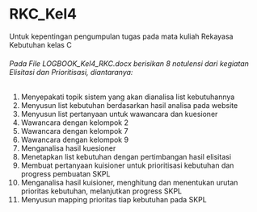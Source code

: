# RKC_Kel4

Untuk kepentingan pengumpulan tugas pada mata kuliah Rekayasa Kebutuhan kelas C

###### Pada File LOGBOOK_Kel4_RKC.docx berisikan 8 notulensi dari kegiatan Elisitasi dan Prioritisasi, diantaranya:
1. Menyepakati topik sistem yang akan dianalisa list kebutuhannya
2. Menyusun list kebutuhan berdasarkan hasil analisa pada website
3. Menyusun list pertanyaan untuk wawancara dan kuesioner
4. Wawancara dengan kelompok 2
5. Wawancara dengan kelompok 7
6. Wawancara dengan kelompok 9
7. Menganalisa hasil kuesioner
8. Menetapkan list kebutuhan dengan pertimbangan hasil elisitasi
9. Membuat pertanyaan kuisioner untuk prioritisasi kebutuhan dan progress pembuatan SKPL
10. Menganalisa hasil kuisioner, menghitung dan menentukan urutan prioritas kebutuhan, melanjutkan progress SKPL
11. Menyusun mapping prioritas tiap kebutuhan pada SKPL

